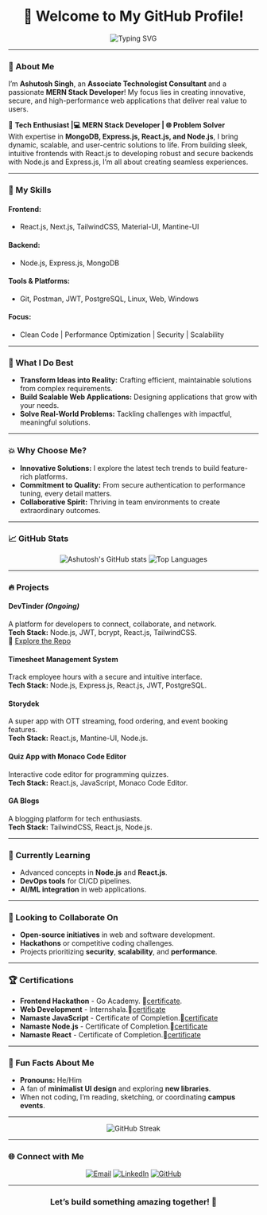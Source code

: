<h1 align="center">👋 Welcome to My GitHub Profile!</h1>
<p align="center">
  <img src="https://readme-typing-svg.herokuapp.com?font=Fira+Code&size=22&pause=1000&color=FF5733&width=800&lines=Hey+there!+I'm+Ashutosh+Singh;MERN+Stack+Developer+%F0%9F%94%A1+and+Tech+Enthusiast;Building+Secure%2C+Scalable+Applications;Let's+create+something+amazing+together!" alt="Typing SVG" />
</p>

---

### 🚀 About Me

I’m **Ashutosh Singh**, an **Associate Technologist Consultant** and a passionate **MERN Stack Developer**! My focus lies in creating innovative, secure, and high-performance web applications that deliver real value to users.

🌟 **Tech Enthusiast |💻 MERN Stack Developer | 🌐 Problem Solver**  
With expertise in **MongoDB, Express.js, React.js, and Node.js**, I bring dynamic, scalable, and user-centric solutions to life.  From building sleek, intuitive frontends with React.js to developing robust and secure backends with Node.js and Express.js, I’m all about creating seamless experiences.

---

### 🔧 My Skills

#### **Frontend:**
- React.js, Next.js, TailwindCSS, Material-UI, Mantine-UI
#### **Backend:**
- Node.js, Express.js, MongoDB
#### **Tools & Platforms:**
- Git, Postman, JWT, PostgreSQL, Linux, Web, Windows
#### **Focus:**
- Clean Code | Performance Optimization | Security | Scalability

---

### 🌟 What I Do Best
- **Transform Ideas into Reality:** Crafting efficient, maintainable solutions from complex requirements.
- **Build Scalable Web Applications:** Designing applications that grow with your needs.
- **Solve Real-World Problems:** Tackling challenges with impactful, meaningful solutions.

---

### 💥 Why Choose Me?
- **Innovative Solutions:** I explore the latest tech trends to build feature-rich platforms.
- **Commitment to Quality:** From secure authentication to performance tuning, every detail matters.
- **Collaborative Spirit:** Thriving in team environments to create extraordinary outcomes.

---

### 📈 GitHub Stats
<p align="center">
  <img src="https://github-readme-stats.vercel.app/api?username=Ashutosh-7Singh&show_icons=true&theme=radical" alt="Ashutosh's GitHub stats" />
  <img src="https://github-readme-stats.vercel.app/api/top-langs/?username=Ashutosh-7Singh&layout=compact&theme=radical" alt="Top Languages" />
</p>

---

### 🔥 Projects

#### **DevTinder** *(Ongoing)*  
A platform for developers to connect, collaborate, and network.  
**Tech Stack:** Node.js, JWT, bcrypt, React.js, TailwindCSS.  
🔗 [Explore the Repo](https://github.com/Ashutosh-7Singh/devTinder.git)

#### **Timesheet Management System**  
Track employee hours with a secure and intuitive interface.  
**Tech Stack:** Node.js, Express.js, React.js, JWT, PostgreSQL.

#### **Storydek**  
A super app with OTT streaming, food ordering, and event booking features.  
**Tech Stack:** React.js, Mantine-UI, Node.js.

#### **Quiz App with Monaco Code Editor**  
Interactive code editor for programming quizzes.  
**Tech Stack:** React.js, JavaScript, Monaco Code Editor.

#### **GA Blogs**  
A blogging platform for tech enthusiasts.  
**Tech Stack:** TailwindCSS, React.js, Node.js.

---

### 🌱 Currently Learning
- Advanced concepts in **Node.js** and **React.js**.
- **DevOps tools** for CI/CD pipelines.
- **AI/ML integration** in web applications.

---

### 💞️ Looking to Collaborate On
- **Open-source initiatives** in web and software development.
- **Hackathons** or competitive coding challenges.
- Projects prioritizing **security**, **scalability**, and **performance**.

---

### 🏆 Certifications
- **Frontend Hackathon** - Go Academy. 🔗[certificate](https://drive.google.com/file/d/1lk8YOdPEPQcvxoOrfDh3VxJpC_efSo2U/view).
- **Web Development** - Internshala.🔗[certificate](https://drive.google.com/file/d/1qin0UdRD4yAMzNYKEuRYViWs1_JYcQmC/view?usp=drive_link)
- **Namaste JavaScript** - Certificate of Completion.🔗[certificate](https://drive.google.com/file/d/1dwJU7UEgaAIh_NpeD3s7W2DSAbCQADwF/view?usp=sharing)
- **Namaste Node.js** - Certificate of Completion.🔗[certificate](https://drive.google.com/file/d/1M0UmcgRlCl8uztRB61AOoZxgy-liSAFx/view?usp=sharing)
- **Namaste React** - Certificate of Completion.🔗[certificate](https://drive.google.com/file/d/1prycjKgVhCrMrL2QVkmL5ZYXq9C7JnQZ/view?usp=sharing)

---

### 🎉 Fun Facts About Me
- **Pronouns:** He/Him
- A fan of **minimalist UI design** and exploring **new libraries**.
- When not coding, I’m reading, sketching, or coordinating **campus events**.

---

<p align="center">
  <img src="https://github-readme-streak-stats.herokuapp.com/?user=Ashutosh-7Singh&theme=radical" alt="GitHub Streak" />
</p>

---

### 🌐 Connect with Me

<p align="center">
  <a href="mailto:5604ashutosh@gmail.com"><img src="https://img.shields.io/badge/Email-D14836?style=for-the-badge&logo=gmail&logoColor=white" alt="Email" /></a>
  <a href="https://www.linkedin.com/in/ashutosh-singh-0154ab243/"><img src="https://img.shields.io/badge/LinkedIn-0A66C2?style=for-the-badge&logo=linkedin&logoColor=white" alt="LinkedIn" /></a>
  <a href="https://github.com/Ashutosh-7Singh"><img src="https://img.shields.io/badge/GitHub-181717?style=for-the-badge&logo=github&logoColor=white" alt="GitHub" /></a>
</p>

---

<h3 align="center">Let’s build something amazing together! 🚀</h3>
